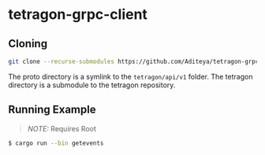 # tetragon-grpc-client

## Cloning

```sh
git clone --recurse-submodules https://github.com/Aditeya/tetragon-grpc-client.git
```

The proto directory is a symlink to the `tetragon/api/v1` folder. The tetragon directory is a submodule to the tetragon repository.

## Running Example

> *NOTE:* Requires Root 

```sh 
$ cargo run --bin getevents
```
